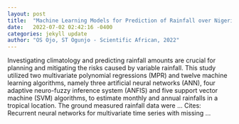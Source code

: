 ```yaml
---
layout: post
title:  "Machine Learning Models for Prediction of Rainfall over Nigeria"
date:   2022-07-02 02:42:16 -0400
categories: jekyll update
author: "OS Ojo, ST Ogunjo - Scientific African, 2022"
---
```

Investigating climatology and predicting rainfall amounts are crucial for planning and mitigating the risks caused by variable rainfall. This study utilized two multivariate polynomial regressions (MPR) and twelve machine learning algorithms, namely three artificial neural networks (ANN), four adaptive neuro-fuzzy inference system (ANFIS) and five support vector machine (SVM) algorithms, to estimate monthly and annual rainfalls in a tropical location. The ground measured rainfall data were …
Cites: ‪Recurrent neural networks for multivariate time series with missing …‬  